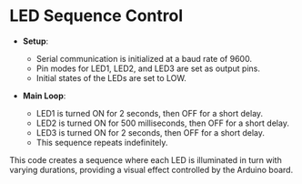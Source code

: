# LED Sequence Control

- **Setup**: 
  - Serial communication is initialized at a baud rate of 9600.
  - Pin modes for LED1, LED2, and LED3 are set as output pins.
  - Initial states of the LEDs are set to LOW.

- **Main Loop**: 
  - LED1 is turned ON for 2 seconds, then OFF for a short delay.
  - LED2 is turned ON for 500 milliseconds, then OFF for a short delay.
  - LED3 is turned ON for 2 seconds, then OFF for a short delay.
  - This sequence repeats indefinitely.

This code creates a sequence where each LED is illuminated in turn with varying durations, providing a visual effect controlled by the Arduino board.

